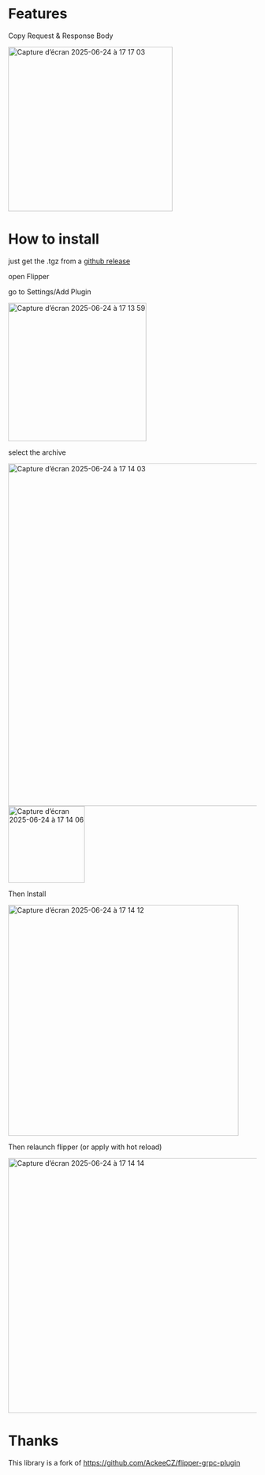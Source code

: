 # Features

Copy Request & Response Body

<img width="333" alt="Capture d’écran 2025-06-24 à 17 17 03" src="https://github.com/user-attachments/assets/faf52736-1347-4f64-b58a-afed0252d090" />


# How to install

just get the .tgz from a [github release](https://github.com/florent37/flipper-grpc-plugin-enhanced/releases)

open Flipper

go to Settings/Add Plugin

<img width="280" alt="Capture d’écran 2025-06-24 à 17 13 59" src="https://github.com/user-attachments/assets/2cffcf86-9cd6-4cf9-848d-bb564c86296a" />

select the archive

<img width="693" alt="Capture d’écran 2025-06-24 à 17 14 03" src="https://github.com/user-attachments/assets/b62d65c9-970a-4da0-92e7-dd7c9ccd2684" />

<img width="155" alt="Capture d’écran 2025-06-24 à 17 14 06" src="https://github.com/user-attachments/assets/549ca151-d9f0-42d9-9b42-49c0f963a372" />

Then Install

<img width="467" alt="Capture d’écran 2025-06-24 à 17 14 12" src="https://github.com/user-attachments/assets/669afdc5-a4eb-4348-9fff-bb7a1a50ff04" />

Then relaunch flipper (or apply with hot reload)

<img width="516" alt="Capture d’écran 2025-06-24 à 17 14 14" src="https://github.com/user-attachments/assets/403f8e4c-96a4-4e23-869c-a21d32bcdc59" />


# Thanks

This library is a fork of https://github.com/AckeeCZ/flipper-grpc-plugin

